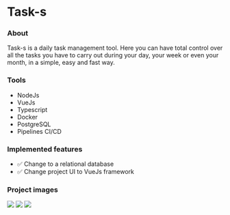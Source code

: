 <h1> Task-s </h1>

<h3>About</h3>

<p>
    Task-s is a daily task management tool. Here you can have total control over all the tasks you have to carry out during your day, your week or even your month, in a simple, easy and fast way.
</p>

<h3>Tools</h3>

- NodeJs
- VueJs
- Typescript
- Docker
- PostgreSQL
- Pipelines CI/CD

<h3>Implemented features</h3>

- ✅ Change to a relational database
- ✅ Change project UI to VueJs framework

<h3>Project images</h3>

<image src="./readme-images/new_new_homepage.png"/>
<image src="./readme-images/no_tasks.png"/>
<image src="./readme-images/homePage_image.png"/>